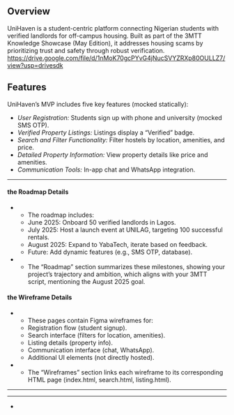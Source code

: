 

## Overview
UniHaven is a student-centric platform connecting Nigerian students with verified landlords for off-campus housing. Built as part of the 3MTT Knowledge Showcase (May Edition), it addresses housing scams by prioritizing trust and safety through robust verification. https://drive.google.com/file/d/1nMoK70gcPYvG4jNucSVYZRXp80OULLZ7/view?usp=drivesdk
## Features
UniHaven’s MVP includes five key features (mocked statically):
- *User Registration:* Students sign up with phone and university (mocked SMS OTP).
- *Verified Property Listings:* Listings display a “Verified” badge.
- *Search and Filter Functionality:* Filter hostels by location, amenities, and price.
- *Detailed Property Information:* View property details like price and amenities.
- *Communication Tools:* In-app chat and WhatsApp integration.
- ---

####  the Roadmap Details
- * The roadmap includes:
  - June 2025: Onboard 50 verified landlords in Lagos.
  - July 2025: Host a launch event at UNILAG, targeting 100 successful rentals.
  - August 2025: Expand to YabaTech, iterate based on feedback.
  - Future: Add dynamic features (e.g., SMS OTP, database).
- * The “Roadmap” section summarizes these milestones, showing your project’s trajectory and ambition, which aligns with your 3MTT script, mentioning the August 2025 goal.

#### the Wireframe Details
- * These pages contain Figma wireframes for:
  -  Registration flow (student signup).
  - Search interface (filters for location, amenities).
  - Listing details (property info).
  - Communication interface (chat, WhatsApp).
  - Additional UI elements (not directly hosted).
- * The “Wireframes” section links each wireframe to its corresponding HTML page (index.html, search.html, listing.html).


  
     




---


---



-
